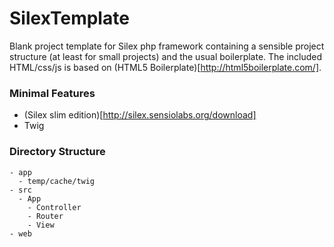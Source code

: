 SilexTemplate
=============

Blank project template for Silex php framework containing a sensible project structure (at least for small projects) and the usual boilerplate. The included HTML/css/js is based on (HTML5 Boilerplate)[http://html5boilerplate.com/].

### Minimal Features
* (Silex slim edition)[http://silex.sensiolabs.org/download]
* Twig

### Directory Structure
```
- app
  - temp/cache/twig
- src
  - App
    - Controller
    - Router
    - View
- web
```
